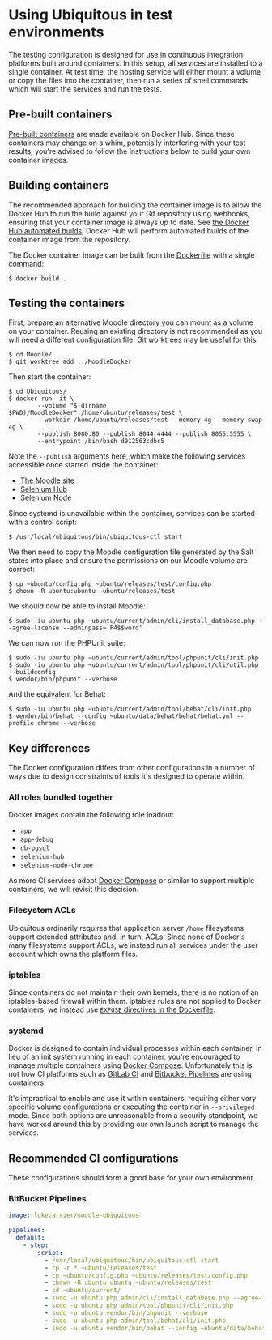 # Using Ubiquitous in test environments

The testing configuration is designed for use in continuous integration platforms built around containers. In this setup, all services are installed to a single container. At test time, the hosting service will either mount a volume or copy the files into the container, then run a series of shell commands which will start the services and run the tests.

## Pre-built containers

[Pre-built containers](https://hub.docker.com/r/lukecarrier/moodle-ubiquitous/) are made available on Docker Hub. Since these containers may change on a whim, potentially interfering with your test results, you're advised to follow the instructions below to build your own container images.

## Building containers

The recommended approach for building the container image is to allow the Docker Hub to run the build against your Git repository using webhooks, ensuring that your container image is always up to date. See [the Docker Hub automated builds](https://docs.docker.com/docker-hub/builds/), Docker Hub will perform automated builds of the container image from the repository.

The Docker container image can be built from the [Dockerfile](../../Dockerfile) with a single command:

```
$ docker build .
```

## Testing the containers

First, prepare an alternative Moodle directory you can mount as a volume on your container. Reusing an existing directory is not recommended as you will need a different configuration file. Git worktrees may be useful for this:

```
$ cd Moodle/
$ git worktree add ../MoodleDocker
```

Then start the container:

```
$ cd Ubiquitous/
$ docker run -it \
        --volume "$(dirname $PWD)/MoodleDocker":/home/ubuntu/releases/test \
        --workdir /home/ubuntu/releases/test --memory 4g --memory-swap 4g \
        --publish 8080:80 --publish 8044:4444 --publish 8055:5555 \
        --entrypoint /bin/bash d912563cdbc5
```

Note the `--publish` arguments here, which make the following services accessible once started inside the container:

* [The Moodle site](http://localhost:8080/)
* [Selenium Hub](http://localhost:8044/)
* [Selenium Node](http://localhost:8055/)

Since systemd is unavailable within the container, services can be started with a control script:

```
$ /usr/local/ubiquitous/bin/ubiquitous-ctl start
```

We then need to copy the Moodle configuration file generated by the Salt states into place and ensure the permissions on our Moodle volume are correct:

```
$ cp ~ubuntu/config.php ~ubuntu/releases/test/config.php
$ chown -R ubuntu:ubuntu ~ubuntu/releases/test
```

We should now be able to install Moodle:

```
$ sudo -iu ubuntu php ~ubuntu/current/admin/cli/install_database.php --agree-license --adminpass='P4$$word'
```

We can now run the PHPUnit suite:

```
$ sudo -iu ubuntu php ~ubuntu/current/admin/tool/phpunit/cli/init.php
$ sudo -iu ubuntu php ~ubuntu/current/admin/tool/phpunit/cli/util.php --buildconfig
$ vendor/bin/phpunit --verbose
```

And the equivalent for Behat:

```
$ sudo -iu ubuntu php ~ubuntu/current/admin/tool/behat/cli/init.php
$ vendor/bin/behat --config ~ubuntu/data/behat/behat/behat.yml --profile chrome --verbose
```

## Key differences

The Docker configuration differs from other configurations in a number of ways due to design constraints of tools it's designed to operate within.

### All roles bundled together

Docker images contain the following role loadout:

* `app`
* `app-debug`
* `db-pgsql`
* `selenium-hub`
* `selenium-node-chrome`

As more CI services adopt [Docker Compose](https://docs.docker.com/compose/) or similar to support multiple containers, we will revisit this decision.

### Filesystem ACLs

Ubiquitous ordinarily requires that application server `/home` filesystems support extended attributes and, in turn, ACLs. Since none of Docker's many filesystems support ACLs, we instead run all services under the user account which owns the platform files.

### iptables

Since containers do not maintain their own kernels, there is no notion of an iptables-based firewall within them. iptables rules are not applied to Docker containers; we instead use [`EXPOSE` directives in the Dockerfile](https://docs.docker.com/engine/reference/builder/#expose).

### systemd

Docker is designed to contain individual processes within each container. In lieu of an init system running in each container, you're encouraged to manage multiple containers using [Docker Compose](https://docs.docker.com/compose/). Unfortunately this is not how CI platforms such as [GitLab CI](https://about.gitlab.com/gitlab-ci/) and [Bitbucket Pipelines](https://bitbucket.org/product/features/pipelines) are using containers.

It's impractical to enable and use it within containers, requiring either very specific volume configurations or executing the container in `--privileged` mode. Since both options are unreasonable from a security standpoint, we have worked around this by providing our own launch script to manage the services.

## Recommended CI configurations

These configurations should form a good base for your own environment.

### BitBucket Pipelines

```yaml
image: lukecarrier/moodle-ubiquitous

pipelines:
  default:
    - step:
        script:
          - /usr/local/ubiquitous/bin/ubiquitous-ctl start
          - cp -r * ~ubuntu/releases/test
          - cp ~ubuntu/config.php ~ubuntu/releases/test/config.php
          - chown -R ubuntu:ubuntu ~ubuntu/releases/test
          - cd ~ubuntu/current/
          - sudo -u ubuntu php admin/cli/install_database.php --agree-license --adminpass='P4$$word'
          - sudo -u ubuntu php admin/tool/phpunit/cli/init.php
          - sudo -u ubuntu vendor/bin/phpunit --verbose
          - sudo -u ubuntu php admin/tool/behat/cli/init.php
          - sudo -u ubuntu vendor/bin/behat --config ~ubuntu/data/behat/behatrun/behat/behat.yml --profile chrome --verbose
```
